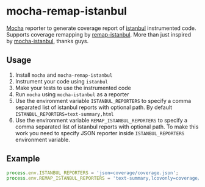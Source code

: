 mocha-remap-istanbul
====================

[Mocha](http://visionmedia.github.com/mocha/) reporter to generate coverage report of [istanbul](http://gotwarlost.github.com/istanbul/) instrumented code.
Supports coverage remapping by [remap-istanbul](http://github.com/SitePen/remap-istanbul).
More than just inspired by [mocha-istanbul](http://github.com/arikon/mocha-istanbul), thanks guys.

Usage
-----
1. Install `mocha` and `mocha-remap-istanbul`
2. Instrument your code using `istanbul`
3. Make your tests to use the instrumented code
4. Run `mocha` using `mocha-istanbul` as a reporter
5. Use the environment variable `ISTANBUL_REPORTERS` to specify a comma separated list of istanbul reports with optional path. By default `ISTANBUL_REPORTERS=text-summary,html`
6. Use the environment variable `REMAP_ISTANBUL_REPORTERS` to specify a comma separated list of istanbul reports with optional path. To make this work you need to specify JSON reporter inside `ISTANBUL_REPORTERS` environment variable.

Example
-------
```javascript
process.env.ISTANBUL_REPORTERS = 'json=coverage/coverage.json';
process.env.REMAP_ISTANBUL_REPORTERS = 'text-summary,lcovonly=coverage/lcov.info,html=coverage/html';
```
